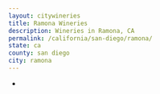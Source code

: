 ```yaml
---
layout: citywineries
title: Ramona Wineries
description: Wineries in Ramona, CA
permalink: /california/san-diego/ramona/
state: ca
county: san diego
city: ramona
---
```

-
